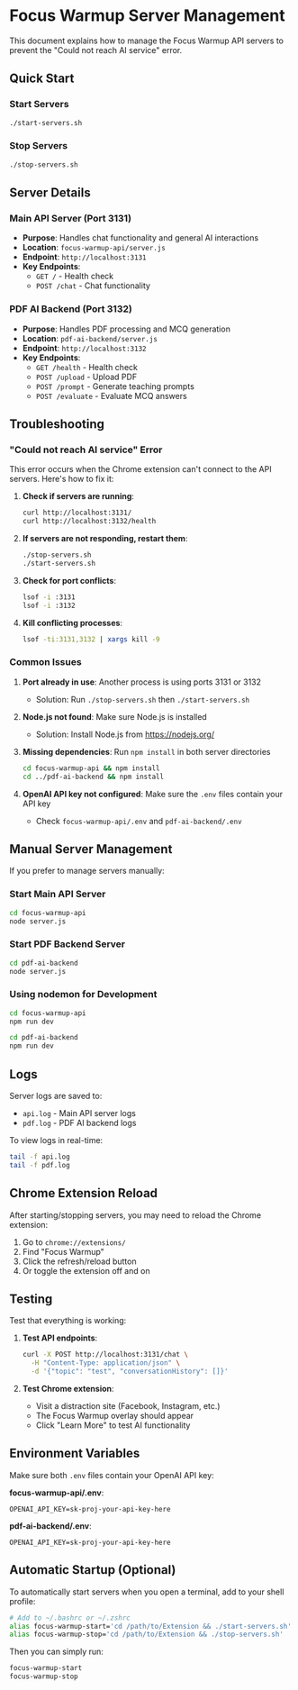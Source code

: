 # Focus Warmup Server Management

This document explains how to manage the Focus Warmup API servers to prevent the "Could not reach AI service" error.

## Quick Start

### Start Servers
```bash
./start-servers.sh
```

### Stop Servers
```bash
./stop-servers.sh
```

## Server Details

### Main API Server (Port 3131)
- **Purpose**: Handles chat functionality and general AI interactions
- **Location**: `focus-warmup-api/server.js`
- **Endpoint**: `http://localhost:3131`
- **Key Endpoints**:
  - `GET /` - Health check
  - `POST /chat` - Chat functionality

### PDF AI Backend (Port 3132)
- **Purpose**: Handles PDF processing and MCQ generation
- **Location**: `pdf-ai-backend/server.js`
- **Endpoint**: `http://localhost:3132`
- **Key Endpoints**:
  - `GET /health` - Health check
  - `POST /upload` - Upload PDF
  - `POST /prompt` - Generate teaching prompts
  - `POST /evaluate` - Evaluate MCQ answers

## Troubleshooting

### "Could not reach AI service" Error

This error occurs when the Chrome extension can't connect to the API servers. Here's how to fix it:

1. **Check if servers are running**:
   ```bash
   curl http://localhost:3131/
   curl http://localhost:3132/health
   ```

2. **If servers are not responding, restart them**:
   ```bash
   ./stop-servers.sh
   ./start-servers.sh
   ```

3. **Check for port conflicts**:
   ```bash
   lsof -i :3131
   lsof -i :3132
   ```

4. **Kill conflicting processes**:
   ```bash
   lsof -ti:3131,3132 | xargs kill -9
   ```

### Common Issues

1. **Port already in use**: Another process is using ports 3131 or 3132
   - Solution: Run `./stop-servers.sh` then `./start-servers.sh`

2. **Node.js not found**: Make sure Node.js is installed
   - Solution: Install Node.js from https://nodejs.org/

3. **Missing dependencies**: Run `npm install` in both server directories
   ```bash
   cd focus-warmup-api && npm install
   cd ../pdf-ai-backend && npm install
   ```

4. **OpenAI API key not configured**: Make sure the `.env` files contain your API key
   - Check `focus-warmup-api/.env` and `pdf-ai-backend/.env`

## Manual Server Management

If you prefer to manage servers manually:

### Start Main API Server
```bash
cd focus-warmup-api
node server.js
```

### Start PDF Backend Server
```bash
cd pdf-ai-backend
node server.js
```

### Using nodemon for Development
```bash
cd focus-warmup-api
npm run dev
```

```bash
cd pdf-ai-backend
npm run dev
```

## Logs

Server logs are saved to:
- `api.log` - Main API server logs
- `pdf.log` - PDF AI backend logs

To view logs in real-time:
```bash
tail -f api.log
tail -f pdf.log
```

## Chrome Extension Reload

After starting/stopping servers, you may need to reload the Chrome extension:

1. Go to `chrome://extensions/`
2. Find "Focus Warmup"
3. Click the refresh/reload button
4. Or toggle the extension off and on

## Testing

Test that everything is working:

1. **Test API endpoints**:
   ```bash
   curl -X POST http://localhost:3131/chat \
     -H "Content-Type: application/json" \
     -d '{"topic": "test", "conversationHistory": []}'
   ```

2. **Test Chrome extension**:
   - Visit a distraction site (Facebook, Instagram, etc.)
   - The Focus Warmup overlay should appear
   - Click "Learn More" to test AI functionality

## Environment Variables

Make sure both `.env` files contain your OpenAI API key:

**focus-warmup-api/.env**:
```
OPENAI_API_KEY=sk-proj-your-api-key-here
```

**pdf-ai-backend/.env**:
```
OPENAI_API_KEY=sk-proj-your-api-key-here
```

## Automatic Startup (Optional)

To automatically start servers when you open a terminal, add to your shell profile:

```bash
# Add to ~/.bashrc or ~/.zshrc
alias focus-warmup-start='cd /path/to/Extension && ./start-servers.sh'
alias focus-warmup-stop='cd /path/to/Extension && ./stop-servers.sh'
```

Then you can simply run:
```bash
focus-warmup-start
focus-warmup-stop
```
